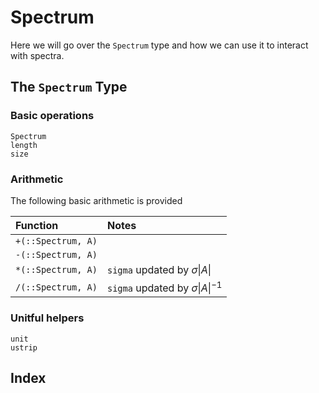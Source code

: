 # Spectrum

Here we will go over the `Spectrum` type and how we can use it to interact with spectra.

## The `Spectrum` Type

### Basic operations
```@docs
Spectrum
length
size
```

### Arithmetic
The following basic arithmetic is provided

Function           | Notes 
:------------------|:-----------------------------------------------------------
`+(::Spectrum, A)` | 
`-(::Spectrum, A)` |
`*(::Spectrum, A)` | `sigma` updated by $\sigma \left\lvert A \right\rvert$
`/(::Spectrum, A)` | `sigma` updated by $\sigma \left\lvert A \right\rvert^{-1}$

### Unitful helpers

```@docs
unit
ustrip
```

## Index

```@index
```